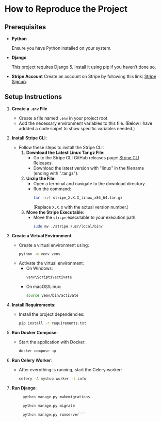 
# How to Reproduce the Project


## Prerequisites
- **Python**

    Ensure you have Python installed on your system.

- **Django**

     This project requires Django 5. Install it using pip if you haven’t done so.

- **Stripe Account**
     Create an account on Stripe by following this link: [Stripe Signup](https://dashboard.stripe.com/register).

## Setup Instructions

1. **Create a `.env` File**

   - Create a file named `.env` in your project root.
   - Add the necessary environment variables to this file. (Below I have addded a code snipet to show  specific variables needed.)

2. **Install Stripe CLI**:
   - Follow these steps to install the Stripe CLI:
     1. **Download the Latest Linux Tar.gz File**:
        - Go to the Stripe CLI GitHub releases page: [Stripe CLI Releases](https://github.com/stripe/stripe-cli/releases).
        - Download the latest version with "linux" in the filename (ending with ".tar.gz").
     2. **Unzip the File**:
        - Open a terminal and navigate to the download directory.
        - Run the command:
          ```bash
          tar -xvf stripe_X.X.X_linux_x86_64.tar.gz
          ```
          (Replace `X.X.X` with the actual version number.)
     3. **Move the Stripe Executable**:
        - Move the `stripe` executable to your execution path:
          ```bash
          sudo mv ./stripe /usr/local/bin/
          ```

3. **Create a Virtual Environment**:
   - Create a virtual environment using:
     ```bash
     python -m venv venv
     ```
   - Activate the virtual environment:
     - On Windows:
       ```bash
       venv\Scripts\activate
       ```
     - On macOS/Linux:
       ```bash
       source venv/bin/activate
       ```

4. **Install Requirements**:
   - Install the project dependencies:
     ```bash
     pip install -r requirements.txt
     ```

5. **Run Docker Compose**:
   - Start the application with Docker:
     ```bash
     docker-compose up
     ```

6. **Run Celery Worker**:
   - After everything is running, start the Celery worker:
     ```bash
     celery -A myshop worker -l info
     ```

7. **Run Django**:
    ```bash
         python manage.py makemigrations

         python manage.py migrate

         python manage.py runserver```





